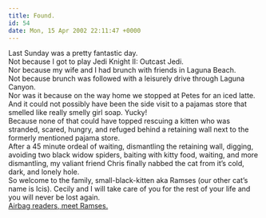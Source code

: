 ```yaml
---
title: Found.
id: 54
date: Mon, 15 Apr 2002 22:11:47 +0000
---
```


Last Sunday was a pretty fantastic day.  
 Not because I got to play Jedi Knight II: Outcast Jedi.  
 Nor because my wife and I had brunch with friends in Laguna Beach.  
 Not because brunch was followed with a leisurely drive through Laguna Canyon.  
 Nor was it because on the way home we stopped at Petes for an iced latte.  
 And it could not possibly have been the side visit to a pajamas store that smelled like really smelly girl soap. Yucky!  
 Because none of that could have topped rescuing a kitten who was stranded, scared, hungry, and refuged behind a retaining wall next to the formerly mentioned pajama store.  
 After a 45 minute ordeal of waiting, dismantling the retaining wall, digging, avoiding two black widow spiders, baiting with kitty food, waiting, and more dismantling, my valiant friend Chris finally nabbed the cat from it’s cold, dark, and lonely hole.  
 So welcome to the family, small-black-kitten aka Ramses (our other cat’s name is Icis). Cecily and I will take care of you for the rest of your life and you will never be lost again.  
[Airbag readers, meet Ramses.](http://www.gregstorey.com/airbag/shutterthumb/ramses.html)


